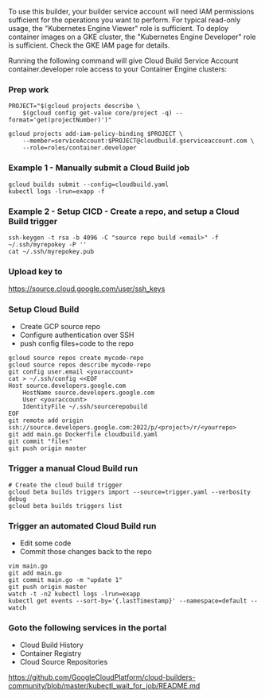 To use this builder, your builder service account will need IAM permissions sufficient for the operations you want to perform. For typical read-only usage, the "Kubernetes Engine Viewer" role is sufficient. To deploy container images on a GKE cluster, the "Kubernetes Engine Developer" role is sufficient. Check the GKE IAM page for details.

Running the following command will give Cloud Build Service Account container.developer role access to your Container Engine clusters:

### Prep work
```
PROJECT="$(gcloud projects describe \
    $(gcloud config get-value core/project -q) --format='get(projectNumber)')"

gcloud projects add-iam-policy-binding $PROJECT \
    --member=serviceAccount:$PROJECT@cloudbuild.gserviceaccount.com \
    --role=roles/container.developer
```

### Example 1 - Manually submit a Cloud Build job
```
gcloud builds submit --config=cloudbuild.yaml
kubectl logs -lrun=exapp -f
```

### Example 2 - Setup CICD - Create a repo, and setup a Cloud Build trigger
```
ssh-keygen -t rsa -b 4096 -C "source repo build <email>" -f ~/.ssh/myrepokey -P ''
cat ~/.ssh/myrepokey.pub
```
### Upload key to
https://source.cloud.google.com/user/ssh_keys

### Setup Cloud Build
 * Create GCP source repo
 * Configure authentication over SSH 
 * push config files+code to the repo
```
gcloud source repos create mycode-repo
gcloud source repos describe mycode-repo
git config user.email <youraccount>
cat > ~/.ssh/config <<EOF
Host source.developers.google.com
    HostName source.developers.google.com
    User <youraccount>
    IdentityFile ~/.ssh/sourcerepobuild
EOF
git remote add origin ssh://source.developers.google.com:2022/p/<project>/r/<yourrepo>
git add main.go Dockerfile cloudbuild.yaml
git commit "files"
git push origin master
```

### Trigger a manual Cloud Build run
```
# Create the cloud build trigger
gcloud beta builds triggers import --source=trigger.yaml --verbosity debug
gcloud beta builds triggers list
```

### Trigger an automated Cloud Build run
 * Edit some code
 * Commit those changes back to the repo
```
vim main.go
git add main.go
git commit main.go -m "update 1"
git push origin master
watch -t -n2 kubectl logs -lrun=exapp
kubectl get events --sort-by='{.lastTimestamp}' --namespace=default --watch
```

### Goto the following services in the portal
 * Cloud Build History
 * Container Registry
 * Cloud Source Repositories

https://github.com/GoogleCloudPlatform/cloud-builders-community/blob/master/kubectl_wait_for_job/README.md
